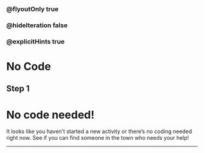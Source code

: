 ### @flyoutOnly true
### @hideIteration false
### @explicitHints true

# No Code

## Step 1
# No code needed!
It looks like you haven’t started a new activity or there’s no coding needed right now. See if you can find someone in the town who needs your help!



---

